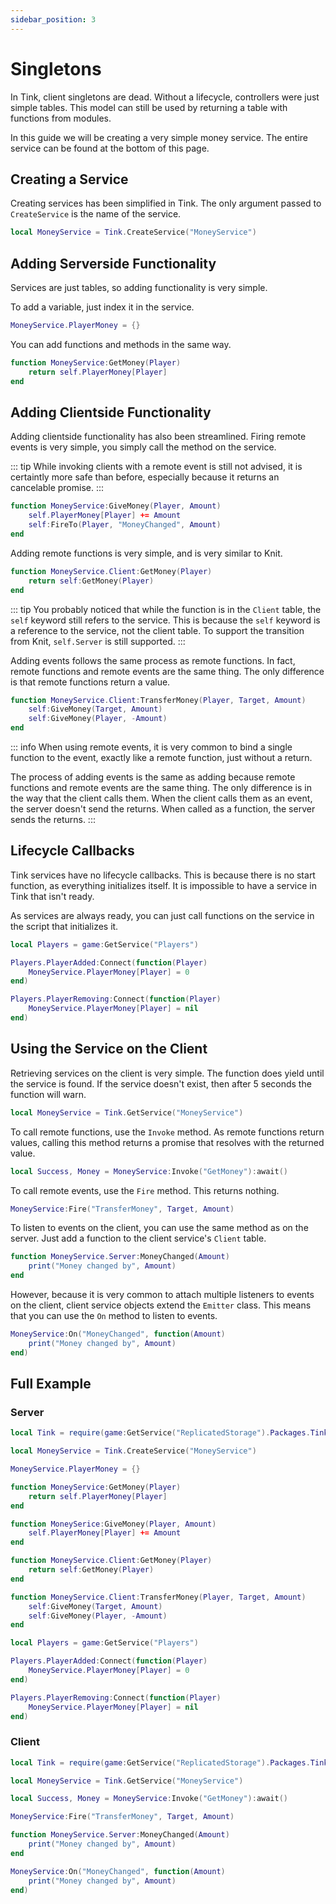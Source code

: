 ```yaml
---
sidebar_position: 3
---
```


# Singletons

In Tink, client singletons are dead. Without a lifecycle,
controllers were just simple tables. This model can still
be used by returning a table with functions from modules.

In this guide we will be creating a very simple money
service. The entire service can be found at the bottom of
this page.

## Creating a Service

Creating services has been simplified in Tink. The only
argument passed to `CreateService` is the name of the
service.

```lua
local MoneyService = Tink.CreateService("MoneyService")
```

## Adding Serverside Functionality

Services are just tables, so adding functionality is very
simple.

To add a variable, just index it in the service.

```lua
MoneyService.PlayerMoney = {}
```

You can add functions and methods in the same way.

```lua
function MoneyService:GetMoney(Player)
	return self.PlayerMoney[Player]
end
```

## Adding Clientside Functionality

Adding clientside functionality has also been streamlined.
Firing remote events is very simple, you simply call the
method on the service.

::: tip
While invoking clients with a remote event is still not
advised, it is certaintly more safe than before, especially
because it returns an cancelable promise.
:::

```lua
function MoneyService:GiveMoney(Player, Amount)
	self.PlayerMoney[Player] += Amount
	self:FireTo(Player, "MoneyChanged", Amount)
end
```

Adding remote functions is very simple, and is very similar
to Knit.

```lua
function MoneyService.Client:GetMoney(Player)
	return self:GetMoney(Player)
end
```

::: tip
You probably noticed that while the function is in the
`Client` table, the `self` keyword still refers to the
service. This is because the `self` keyword is a reference
to the service, not the client table. To support the
transition from Knit, `self.Server` is still supported.
:::

Adding events follows the same process as remote functions.
In fact, remote functions and remote events are the same
thing. The only difference is that remote functions return
a value.

```lua
function MoneyService.Client:TransferMoney(Player, Target, Amount)
	self:GiveMoney(Target, Amount)
	self:GiveMoney(Player, -Amount)
end
```

::: info
When using remote events, it is very common to bind a single
function to the event, exactly like a remote function, just
without a return.

The process of adding events is the same as adding because
remote functions and remote events are the same thing. The
only difference is in the way that the client calls them.
When the client calls them as an event, the server doesn't
send the returns. When called as a function, the server
sends the returns.
:::

## Lifecycle Callbacks

Tink services have no lifecycle callbacks. This is because
there is no start function, as everything initializes
itself. It is impossible to have a service in Tink that
isn't ready.

As services are always ready, you can just call functions
on the service in the script that initializes it.

```lua
local Players = game:GetService("Players")

Players.PlayerAdded:Connect(function(Player)
	MoneyService.PlayerMoney[Player] = 0
end)

Players.PlayerRemoving:Connect(function(Player)
	MoneyService.PlayerMoney[Player] = nil
end)
```

## Using the Service on the Client

Retrieving services on the client is very simple. The
function does yield until the service is found. If the
service doesn't exist, then after 5 seconds the function
will warn.

```lua
local MoneyService = Tink.GetService("MoneyService")
```

To call remote functions, use the `Invoke` method. As remote
functions return values, calling this method returns a
promise that resolves with the returned value.

```lua
local Success, Money = MoneyService:Invoke("GetMoney"):await()
```

To call remote events, use the `Fire` method. This returns
nothing.

```lua
MoneyService:Fire("TransferMoney", Target, Amount)
```

To listen to events on the client, you can use the same
method as on the server. Just add a function to the client
service's `Client` table.

```lua
function MoneyService.Server:MoneyChanged(Amount)
	print("Money changed by", Amount)
end
```

However, because it is very common to attach multiple
listeners to events on the client, client service objects
extend the `Emitter` class. This means that you can use
the `On` method to listen to events.

```lua
MoneyService:On("MoneyChanged", function(Amount)
	print("Money changed by", Amount)
end)
```

## Full Example

### Server

```lua
local Tink = require(game:GetService("ReplicatedStorage").Packages.Tink)

local MoneyService = Tink.CreateService("MoneyService")

MoneyService.PlayerMoney = {}

function MoneyService:GetMoney(Player)
	return self.PlayerMoney[Player]
end

function MoneySerice:GiveMoney(Player, Amount)
	self.PlayerMoney[Player] += Amount
end

function MoneyService.Client:GetMoney(Player)
	return self:GetMoney(Player)
end

function MoneyService.Client:TransferMoney(Player, Target, Amount)
	self:GiveMoney(Target, Amount)
	self:GiveMoney(Player, -Amount)
end

local Players = game:GetService("Players")

Players.PlayerAdded:Connect(function(Player)
	MoneyService.PlayerMoney[Player] = 0
end)

Players.PlayerRemoving:Connect(function(Player)
	MoneyService.PlayerMoney[Player] = nil
end)
```

### Client

```lua
local Tink = require(game:GetService("ReplicatedStorage").Packages.Tink)

local MoneyService = Tink.GetService("MoneyService")

local Success, Money = MoneyService:Invoke("GetMoney"):await()

MoneyService:Fire("TransferMoney", Target, Amount)

function MoneyService.Server:MoneyChanged(Amount)
	print("Money changed by", Amount)
end

MoneyService:On("MoneyChanged", function(Amount)
	print("Money changed by", Amount)
end)
```